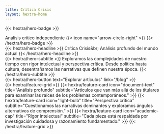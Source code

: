 ```yaml
---
title: Crítica Crisis
layout: hextra-home
---
```


{{< hextra/hero-badge >}}
  <div class="hx-w-2 hx-h-2 hx-rounded-full hx-bg-primary-400"></div>
  <span>Análisis crítico independiente</span>
  {{< icon name="arrow-circle-right" >}}
{{< /hextra/hero-badge >}}

<div class="hx-mt-6 hx-mb-6">
{{< hextra/hero-headline >}}
  Crítica Crisis&br;
  Análisis profundo del mundo actual
{{< /hextra/hero-headline >}}
</div>

<div class="hx-mb-12">
{{< hextra/hero-subtitle >}}
  Exploramos las complejidades de nuestro tiempo con rigor intelectual y perspectiva crítica. Desde política hasta cultura, desentrañamos las narrativas que definen nuestra época.
{{< /hextra/hero-subtitle >}}
</div>

<div class="hx-mb-6">
{{< hextra/hero-button text="Explorar artículos" link="/blog" >}}
</div>

<div class="hx-mt-16">
{{< hextra/feature-grid >}}
  {{< hextra/feature-card
    icon="document-text"
    title="Análisis profundo"
    subtitle="Artículos que van más allá de los titulares para examinar las raíces de los problemas contemporáneos."
  >}}
  {{< hextra/feature-card
    icon="light-bulb"
    title="Perspectiva crítica"
    subtitle="Cuestionamos las narrativas dominantes y exploramos ángulos alternativos de comprensión."
  >}}
  {{< hextra/feature-card
    icon="academic-cap"
    title="Rigor intelectual"
    subtitle="Cada pieza está respaldada por investigación cuidadosa y razonamiento fundamentado."
  >}}
{{< /hextra/feature-grid >}}
</div>
